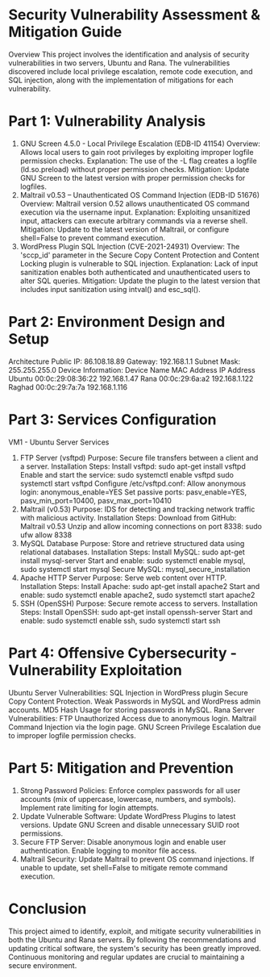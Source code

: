 # Security Vulnerability Assessment & Mitigation Guide
Overview
This project involves the identification and analysis of security vulnerabilities in two servers, Ubuntu and Rana. The vulnerabilities discovered include local privilege escalation, remote code execution, and SQL injection, along with the implementation of mitigations for each vulnerability.

# Part 1: Vulnerability Analysis
1. GNU Screen 4.5.0 - Local Privilege Escalation (EDB-ID 41154)
Overview: Allows local users to gain root privileges by exploiting improper logfile permission checks.
Explanation: The use of the -L flag creates a logfile (ld.so.preload) without proper permission checks.
Mitigation: Update GNU Screen to the latest version with proper permission checks for logfiles.
2. Maltrail v0.53 – Unauthenticated OS Command Injection (EDB-ID 51676)
Overview: Maltrail version 0.52 allows unauthenticated OS command execution via the username input.
Explanation: Exploiting unsanitized input, attackers can execute arbitrary commands via a reverse shell.
Mitigation: Update to the latest version of Maltrail, or configure shell=False to prevent command execution.
3. WordPress Plugin SQL Injection (CVE-2021-24931)
Overview: The 'sccp_id' parameter in the Secure Copy Content Protection and Content Locking plugin is vulnerable to SQL injection.
Explanation: Lack of input sanitization enables both authenticated and unauthenticated users to alter SQL queries.
Mitigation: Update the plugin to the latest version that includes input sanitization using intval() and esc_sql().

# Part 2: Environment Design and Setup
Architecture
Public IP: 86.108.18.89
Gateway: 192.168.1.1
Subnet Mask: 255.255.255.0
Device Information:
Device Name	MAC Address	IP Address
Ubuntu	00:0c:29:08:36:22	192.168.1.47
Rana	00:0c:29:6a:a2
192.168.1.122
Raghad	00:0c:29:7a:7a
192.168.1.116

# Part 3: Services Configuration
VM1 - Ubuntu Server Services
1. FTP Server (vsftpd)
Purpose: Secure file transfers between a client and a server.
Installation Steps:
Install vsftpd: sudo apt-get install vsftpd
Enable and start the service:
sudo systemctl enable vsftpd
sudo systemctl start vsftpd
Configure /etc/vsftpd.conf:
Allow anonymous login: anonymous_enable=YES
Set passive ports: pasv_enable=YES, pasv_min_port=10400, pasv_max_port=10410
3. Maltrail (v0.53)
Purpose: IDS for detecting and tracking network traffic with malicious activity.
Installation Steps:
Download from GitHub: Maltrail v0.53
Unzip and allow incoming connections on port 8338: sudo ufw allow 8338
4. MySQL Database
Purpose: Store and retrieve structured data using relational databases.
Installation Steps:
Install MySQL: sudo apt-get install mysql-server
Start and enable: sudo systemctl enable mysql, sudo systemctl start mysql
Secure MySQL: mysql_secure_installation
5. Apache HTTP Server
Purpose: Serve web content over HTTP.
Installation Steps:
Install Apache: sudo apt-get install apache2
Start and enable: sudo systemctl enable apache2, sudo systemctl start apache2
6. SSH (OpenSSH)
Purpose: Secure remote access to servers.
Installation Steps:
Install OpenSSH: sudo apt-get install openssh-server
Start and enable: sudo systemctl enable ssh, sudo systemctl start ssh

# Part 4: Offensive Cybersecurity - Vulnerability Exploitation
Ubuntu Server Vulnerabilities:
SQL Injection in WordPress plugin Secure Copy Content Protection.
Weak Passwords in MySQL and WordPress admin accounts.
MD5 Hash Usage for storing passwords in MySQL.
Rana Server Vulnerabilities:
FTP Unauthorized Access due to anonymous login.
Maltrail Command Injection via the login page.
GNU Screen Privilege Escalation due to improper logfile permission checks.

# Part 5: Mitigation and Prevention
1. Strong Password Policies:
Enforce complex passwords for all user accounts (mix of uppercase, lowercase, numbers, and symbols).
Implement rate limiting for login attempts.
2. Update Vulnerable Software:
Update WordPress Plugins to latest versions.
Update GNU Screen and disable unnecessary SUID root permissions.
3. Secure FTP Server:
Disable anonymous login and enable user authentication.
Enable logging to monitor file access.
4. Maltrail Security:
Update Maltrail to prevent OS command injections.
If unable to update, set shell=False to mitigate remote command execution.

# Conclusion
This project aimed to identify, exploit, and mitigate security vulnerabilities in both the Ubuntu and Rana servers. By following the recommendations and updating critical software, the system's security has been greatly improved. Continuous monitoring and regular updates are crucial to maintaining a secure environment.

